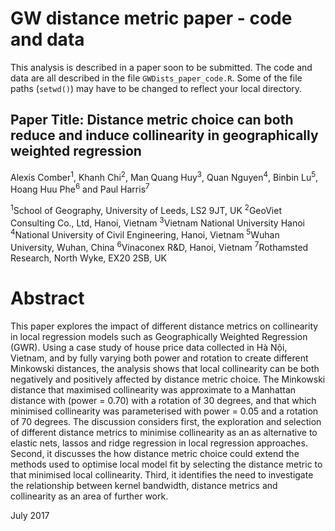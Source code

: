 # GW distance metric paper - code and data
This analysis is described in a paper soon to be submitted. The code and data are all described in the file `GWDists_paper_code.R`. Some of the file paths (`setwd()`) may have to be changed to reflect your local directory.

## Paper Title: Distance metric choice can both reduce and induce collinearity in geographically weighted regression

Alexis Comber<sup>1</sup>, Khanh Chi<sup>2</sup>, Man Quang Huy<sup>3</sup>, Quan Nguyen<sup>4</sup>, Binbin Lu<sup>5</sup>, Hoang Huu Phe<sup>6</sup> and Paul Harris<sup>7</sup> 

<sup>1</sup>School of Geography, University of Leeds, LS2 9JT, UK
<sup>2</sup>GeoViet Consulting Co., Ltd, Hanoi, Vietnam
<sup>3</sup>Vietnam National University Hanoi
<sup>4</sup>National University of Civil Engineering, Hanoi, Vietnam
<sup>5</sup>Wuhan University, Wuhan, China
<sup>6</sup>Vinaconex R&D, Hanoi, Vietnam
<sup>7</sup>Rothamsted Research, North Wyke, EX20 2SB, UK

# Abstract
This paper explores the impact of different distance metrics on collinearity in local regression models such as Geographically Weighted Regression (GWR). Using a case study of house price data collected in Hà Nội, Vietnam, and by fully varying both power and rotation to create different Minkowski distances, the analysis shows that local collinearity can be both negatively and positively affected by distance metric choice. The Minkowski distance that maximised collinearity was approximate to a Manhattan distance with (power = 0.70) with a rotation of 30 degrees, and that which minimised collinearity was parameterised with power = 0.05 and a rotation of 70 degrees. The discussion considers first, the exploration and selection of different distance metrics to minimise collinearity as an as alternative to elastic nets, lassos and ridge regression in local regression approaches. Second, it discusses the how distance metric choice could extend the methods used to optimise local model fit by selecting the distance metric to that minimised local collinearity. Third, it identifies the need to investigate the relationship between kernel bandwidth, distance metrics and collinearity as an area of further work. 

July 2017
